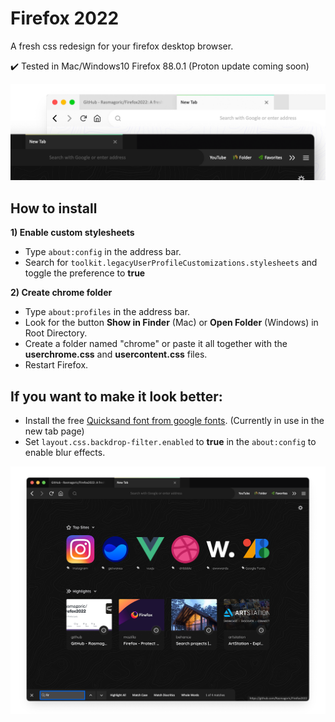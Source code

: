 # Firefox 2022
A fresh css redesign for your firefox desktop browser.

✔️ Tested in Mac/Windows10 Firefox 88.0.1 (Proton update coming soon)

![Screenshot](preview.png)

## How to install

**1) Enable custom stylesheets**

- Type `about:config` in the address bar.
- Search for `toolkit.legacyUserProfileCustomizations.stylesheets` and toggle the preference to **true**  
  
**2) Create chrome folder**

- Type `about:profiles` in the address bar.
- Look for the button **Show in Finder** (Mac) or **Open Folder** (Windows) in Root Directory.
- Create a folder named "chrome" or paste it all together with the **userchrome.css** and **usercontent.css** files.
- Restart Firefox.

## If you want to make it look better:

- Install the free [Quicksand font from google fonts](https://fonts.google.com/specimen/Quicksand). (Currently in use in the new tab page)
- Set `layout.css.backdrop-filter.enabled` to **true** in the `about:config` to enable blur effects.

![Screenshot](screenshot.png)

